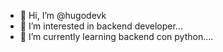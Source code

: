 - 👋 Hi, I’m @hugodevk
- 👀 I’m interested in backend developer...
- 🌱 I’m currently learning  backend con python....
